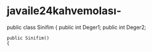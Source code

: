 # javaile24kahvemolası-
public class Sinifim
{
    public int Deger1;
    public int Deger2;

    public Sinifim()
    {

